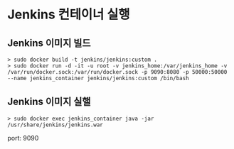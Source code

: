 # Jenkins 컨테이너 실행

## Jenkins 이미지 빌드
```
> sudo docker build -t jenkins/jenkins:custom .
> sudo docker run -d -it -u root -v jenkins_home:/var/jenkins_home -v /var/run/docker.sock:/var/run/docker.sock -p 9090:8080 -p 50000:50000 --name jenkins_container jenkins/jenkins:custom /bin/bash
```

## Jenkins 이미지 실핼
```
> sudo docker exec jenkins_container java -jar /usr/share/jenkins/jenkins.war
```
port: 9090

